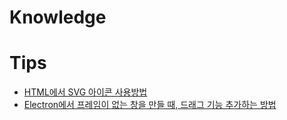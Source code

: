 # Knowledge

# Tips
  - [HTML에서 SVG 아이콘 사용방법](tips/using-svg-icon-on-html.md)
  - [Electron에서 프레임이 없는 창을 만들 때, 드래그 기능 추가하는 방법](tips/electron-frameless-using-drag.md)